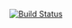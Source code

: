[![Build Status](https://travis-ci.org/Java-Bom/racing-game.svg?branch=master)](https://travis-ci.org/Java-Bom/racing-game)
